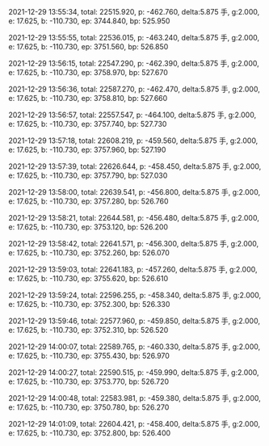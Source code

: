 2021-12-29 13:55:34, total: 22515.920, p: -462.760, delta:5.875 手, g:2.000, e: 17.625, b: -110.730, ep: 3744.840, bp: 525.950

2021-12-29 13:55:55, total: 22536.015, p: -463.240, delta:5.875 手, g:2.000, e: 17.625, b: -110.730, ep: 3751.560, bp: 526.850

2021-12-29 13:56:15, total: 22547.290, p: -462.390, delta:5.875 手, g:2.000, e: 17.625, b: -110.730, ep: 3758.970, bp: 527.670

2021-12-29 13:56:36, total: 22587.270, p: -462.470, delta:5.875 手, g:2.000, e: 17.625, b: -110.730, ep: 3758.810, bp: 527.660

2021-12-29 13:56:57, total: 22557.547, p: -464.100, delta:5.875 手, g:2.000, e: 17.625, b: -110.730, ep: 3757.740, bp: 527.730

2021-12-29 13:57:18, total: 22608.219, p: -459.560, delta:5.875 手, g:2.000, e: 17.625, b: -110.730, ep: 3757.960, bp: 527.190

2021-12-29 13:57:39, total: 22626.644, p: -458.450, delta:5.875 手, g:2.000, e: 17.625, b: -110.730, ep: 3757.790, bp: 527.030

2021-12-29 13:58:00, total: 22639.541, p: -456.800, delta:5.875 手, g:2.000, e: 17.625, b: -110.730, ep: 3757.280, bp: 526.760

2021-12-29 13:58:21, total: 22644.581, p: -456.480, delta:5.875 手, g:2.000, e: 17.625, b: -110.730, ep: 3753.120, bp: 526.200

2021-12-29 13:58:42, total: 22641.571, p: -456.300, delta:5.875 手, g:2.000, e: 17.625, b: -110.730, ep: 3752.260, bp: 526.070

2021-12-29 13:59:03, total: 22641.183, p: -457.260, delta:5.875 手, g:2.000, e: 17.625, b: -110.730, ep: 3755.620, bp: 526.610

2021-12-29 13:59:24, total: 22596.255, p: -458.340, delta:5.875 手, g:2.000, e: 17.625, b: -110.730, ep: 3752.300, bp: 526.330

2021-12-29 13:59:46, total: 22577.960, p: -459.850, delta:5.875 手, g:2.000, e: 17.625, b: -110.730, ep: 3752.310, bp: 526.520

2021-12-29 14:00:07, total: 22589.765, p: -460.330, delta:5.875 手, g:2.000, e: 17.625, b: -110.730, ep: 3755.430, bp: 526.970

2021-12-29 14:00:27, total: 22590.515, p: -459.990, delta:5.875 手, g:2.000, e: 17.625, b: -110.730, ep: 3753.770, bp: 526.720

2021-12-29 14:00:48, total: 22583.981, p: -459.380, delta:5.875 手, g:2.000, e: 17.625, b: -110.730, ep: 3750.780, bp: 526.270

2021-12-29 14:01:09, total: 22604.421, p: -458.400, delta:5.875 手, g:2.000, e: 17.625, b: -110.730, ep: 3752.800, bp: 526.400
